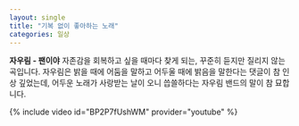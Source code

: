 ```yaml
---
layout: single
title: "기복 없이 좋아하는 노래"
categories: 일상
---
```


**자우림 - 팬이야**
자존감을 회복하고 싶을 때마다 찾게 되는, 꾸준히 듣지만 질리지 않는 곡입니다. 
자우림은 밝을 때에 어둠을 말하고 어두울 때에 밝음을 말한다는 댓글이 참 인상 깊었는데, 어두운 노래가 사랑받는 날이 오니 씁쓸하다는 자우림 밴드의 말이 참 묘합니다. 


{% include video id="BP2P7fUshWM" provider="youtube" %}

